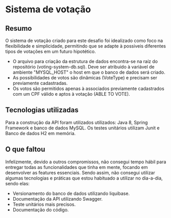 # Sistema de votação

## Resumo
O sistema de votação criado para este desafio foi idealizado como foco na flexibilidade e simplicidade, permitindo que se adapte à possiveis diferentes tipos de votações em um futuro hipotético.

- O arquivo para criação da estrutura de dados encontra-se na raíz do repositório (voting-system-db.sql). Deve ser atribuido à variável de ambiente "MYSQL_HOST" o host em que o banco de dados será criado.
- As possibilidades de votos são dinâmicas (VoteType) e precisam ser previamente cadastradas.
- Os votos são permitidos apenas à associados previamente cadastrados com um CPF válido e aptos à votação (ABLE TO VOTE).

## Tecnologias utilizadas
Para a construção da API foram utilizados utilizados: Java 8, Spring Framework e banco de dados MySQL. Os testes unitários utilizam Junit e Banco de dados H2 em memória.

## O que faltou

Infelizmente, devido a outros compromissos, não consegui tempo hábil para entregar todas as funcionalidades que tinha em mente, focando em desenvolver as features essenciais. Sendo assim, não consegui utilizar
algumas tecnologias e práticas que estou habituado a utilizar no dia-a-dia, sendo elas:

- Versionamento do banco de dados utilizando liquibase.
- Documentação da API utilizando Swagger.
- Teste unitários mais precisos.
- Documentação do código.
